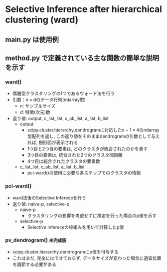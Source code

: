 # Selective Inference after hierarchical clustering (ward)

## main.py は使用例

## method.py で定義されている主な関数の簡単な説明を示す

### ward()
- 階層型クラスタリングの1つであるウォード法を行う
- 引数：$n \times d$のデータ行列(ndarray型) 
  - $n$: サンプルサイズ
  - $d$: 特徴(次元)数
- 返り値: output, c_list_list, c_ab_list, a_list, b_list
  - output 
    - scipy.cluster.hierarchy.dendrogramに対応した$n - 1 \times 4$のndarray型配列を返し, この返り値をそのままdendrogramの引数として与えれば, 樹形図が表示される
    - 1つ目と2つ目の要素は, どのクラスタが統合されたのかを表す
    - 3つ目の要素は, 統合された2つのクラスタ間距離
    - 4つ目は統合されたクラスタの要素数
  - c_list_list, c_ab_list, a_list, b_list
    - pci-ward()の使用に必要な各ステップでのクラスタの情報 

### pci-ward()
- ward法後のSelective Infereceを行う
- 返り値: naive-p, selective-p
  - naive-p
    - クラスタリングの影響を考慮せずに検定を行った場合のp値を示す
  - selective-p 
    - Selective Infereceの枠組みを用いて計算したp値
  
### pv_dendrogram() `未完成版`
- scipy.cluster.hierarchy.dendrogramにp値を付与する
- これはまだ, 完全にはできておらず, データサイズが変わった場合に適宜位置を調節する必要がある